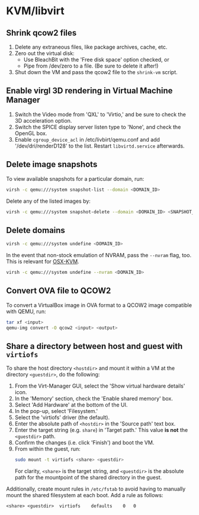 # KVM/libvirt

## Shrink qcow2 files

1. Delete any extraneous files, like package archives, cache, etc.
2. Zero out the virtual disk:
   - Use BleachBit with the 'Free disk space' option checked, or
   - Pipe from /dev/zero to a file. (Be sure to delete it after!)
3. Shut down the VM and pass the qcow2 file to the `shrink-vm` script.

## Enable virgl 3D rendering in Virtual Machine Manager

1. Switch the Video mode from 'QXL' to 'Virtio,' and be sure to check the 3D
   acceleration option.
2. Switch the SPICE display server listen type to 'None', and check the OpenGL
   box.
3. Enable `cgroup_device_acl` in /etc/livbirt/qemu.conf and add
   '/dev/dri/renderD128' to the list. Restart `libvirtd.service` afterwards.

## Delete image snapshots

To view available snapshots for a particular domain, run:

```sh
virsh -c qemu:///system snapshot-list --domain <DOMAIN_ID>
```

Delete any of the listed images by:

```sh
virsh -c qemu:///system snapshot-delete --domain <DOMAIN_ID> <SNAPSHOT_ID>
```

## Delete domains

```sh
virsh -c qemu:///system undefine <DOMAIN_ID>
```

In the event that non-stock emulation of NVRAM, pass the `--nvram` flag, too.
This is relevant for [OSX-KVM](https://github.com/kholia/OSX-KVM).

```sh
virsh -c qemu:///system undefine --nvram <DOMAIN_ID>
```

## Convert OVA file to QCOW2

To convert a VirtualBox image in OVA format to a QCOW2 image compatible with
QEMU, run:

```sh
tar xf <input>
qemu-img convert -O qcow2 <input> <output>
```

## Share a directory between host and guest with `virtiofs`

To share the host directory `<hostdir>` and mount it within a VM at the
directory `<guestdir>`, do the following:

1. From the Virt-Manager GUI, select the 'Show virtual hardware details' icon.
2. In the 'Memory' section, check the 'Enable shared memory' box.
3. Select 'Add Hardware' at the bottom of the UI.
4. In the pop-up, select 'Filesystem.'
5. Select the 'virtiofs' driver (the default).
6. Enter the absolute path of `<hostdir>` in the 'Source path' text box.
7. Enter the target string (e.g. `share`) in 'Target path.' This value **is
   not** the `<guestdir>` path.
8. Confirm the changes (i.e. click 'Finish') and boot the VM.
9. From within the guest, run:
   ```sh
   sudo mount -t virtiofs <share> <guestdir>
   ```
   For clarity, `<share>` is the target string, and `<guestdir>` is the absolute
   path for the mountpoint of the shared directory in the guest.

Additionally, create mount rules in `/etc/fstab` to avoid having to manually
mount the shared filesystem at each boot. Add a rule as follows:

```txt
<share>	<guestdir>	virtiofs	defaults	0	0
```
